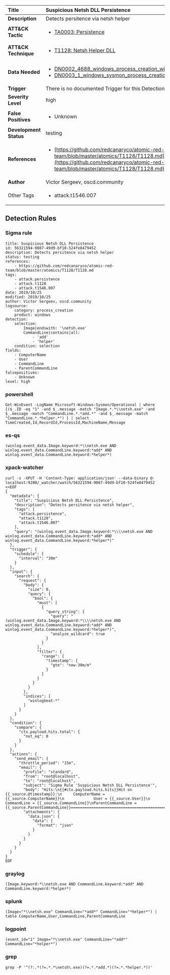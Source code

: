 | Title                    | Suspicious Netsh DLL Persistence       |
|:-------------------------|:------------------|
| **Description**          | Detects persitence via netsh helper |
| **ATT&amp;CK Tactic**    |  <ul><li>[TA0003: Persistence](https://attack.mitre.org/tactics/TA0003)</li></ul>  |
| **ATT&amp;CK Technique** | <ul><li>[T1128: Netsh Helper DLL](https://attack.mitre.org/techniques/T1128)</li></ul>  |
| **Data Needed**          | <ul><li>[DN0002_4688_windows_process_creation_with_commandline](../Data_Needed/DN0002_4688_windows_process_creation_with_commandline.md)</li><li>[DN0003_1_windows_sysmon_process_creation](../Data_Needed/DN0003_1_windows_sysmon_process_creation.md)</li></ul>  |
| **Trigger**              |  There is no documented Trigger for this Detection Rule yet  |
| **Severity Level**       | high |
| **False Positives**      | <ul><li>Unknown</li></ul>  |
| **Development Status**   | testing |
| **References**           | <ul><li>[https://github.com/redcanaryco/atomic-red-team/blob/master/atomics/T1128/T1128.md](https://github.com/redcanaryco/atomic-red-team/blob/master/atomics/T1128/T1128.md)</li></ul>  |
| **Author**               | Victor Sergeev, oscd.community |
| Other Tags           | <ul><li>attack.t1546.007</li></ul> | 

## Detection Rules

### Sigma rule

```
title: Suspicious Netsh DLL Persistence
id: 56321594-9087-49d9-bf10-524fe8479452
description: Detects persitence via netsh helper
status: testing
references:
    - https://github.com/redcanaryco/atomic-red-team/blob/master/atomics/T1128/T1128.md
tags:
    - attack.persistence
    - attack.t1128
    - attack.t1546.007
date: 2019/10/25
modified: 2019/10/25
author: Victor Sergeev, oscd.community
logsource:
    category: process_creation
    product: windows
detection:
    selection:
        Image|endswith: '\netsh.exe'
        CommandLine|contains|all:
            - 'add'
            - 'helper'
    condition: selection
fields:
    - ComputerName
    - User
    - CommandLine
    - ParentCommandLine
falsepositives:
    - Unknown
level: high

```





### powershell
    
```
Get-WinEvent -LogName Microsoft-Windows-Sysmon/Operational | where {($_.ID -eq "1" -and $_.message -match "Image.*.*\\netsh.exe" -and $_.message -match "CommandLine.*.*add.*" -and $_.message -match "CommandLine.*.*helper.*") } | select TimeCreated,Id,RecordId,ProcessId,MachineName,Message
```


### es-qs
    
```
(winlog.event_data.Image.keyword:*\\netsh.exe AND winlog.event_data.CommandLine.keyword:*add* AND winlog.event_data.CommandLine.keyword:*helper*)
```


### xpack-watcher
    
```
curl -s -XPUT -H 'Content-Type: application/json' --data-binary @- localhost:9200/_watcher/watch/56321594-9087-49d9-bf10-524fe8479452 <<EOF
{
  "metadata": {
    "title": "Suspicious Netsh DLL Persistence",
    "description": "Detects persitence via netsh helper",
    "tags": [
      "attack.persistence",
      "attack.t1128",
      "attack.t1546.007"
    ],
    "query": "(winlog.event_data.Image.keyword:*\\\\netsh.exe AND winlog.event_data.CommandLine.keyword:*add* AND winlog.event_data.CommandLine.keyword:*helper*)"
  },
  "trigger": {
    "schedule": {
      "interval": "30m"
    }
  },
  "input": {
    "search": {
      "request": {
        "body": {
          "size": 0,
          "query": {
            "bool": {
              "must": [
                {
                  "query_string": {
                    "query": "(winlog.event_data.Image.keyword:*\\\\netsh.exe AND winlog.event_data.CommandLine.keyword:*add* AND winlog.event_data.CommandLine.keyword:*helper*)",
                    "analyze_wildcard": true
                  }
                }
              ],
              "filter": {
                "range": {
                  "timestamp": {
                    "gte": "now-30m/m"
                  }
                }
              }
            }
          }
        },
        "indices": [
          "winlogbeat-*"
        ]
      }
    }
  },
  "condition": {
    "compare": {
      "ctx.payload.hits.total": {
        "not_eq": 0
      }
    }
  },
  "actions": {
    "send_email": {
      "throttle_period": "15m",
      "email": {
        "profile": "standard",
        "from": "root@localhost",
        "to": "root@localhost",
        "subject": "Sigma Rule 'Suspicious Netsh DLL Persistence'",
        "body": "Hits:\n{{#ctx.payload.hits.hits}}Hit on {{_source.@timestamp}}:\n     ComputerName = {{_source.ComputerName}}\n             User = {{_source.User}}\n      CommandLine = {{_source.CommandLine}}\nParentCommandLine = {{_source.ParentCommandLine}}================================================================================\n{{/ctx.payload.hits.hits}}",
        "attachments": {
          "data.json": {
            "data": {
              "format": "json"
            }
          }
        }
      }
    }
  }
}
EOF

```


### graylog
    
```
(Image.keyword:*\\netsh.exe AND CommandLine.keyword:*add* AND CommandLine.keyword:*helper*)
```


### splunk
    
```
(Image="*\\netsh.exe" CommandLine="*add*" CommandLine="*helper*") | table ComputerName,User,CommandLine,ParentCommandLine
```


### logpoint
    
```
(event_id="1" Image="*\\netsh.exe" CommandLine="*add*" CommandLine="*helper*")
```


### grep
    
```
grep -P '^(?:.*(?=.*.*\netsh\.exe)(?=.*.*add.*)(?=.*.*helper.*))'
```



